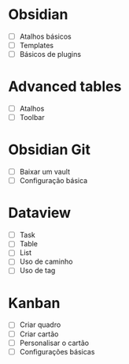 # Obsidian
- [ ] Atalhos básicos
- [ ] Templates
- [ ] Básicos de plugins

# Advanced tables
- [ ] Atalhos
- [ ] Toolbar

# Obsidian Git
- [ ] Baixar um vault
- [ ] Configuração básica

# Dataview
- [ ] Task
- [ ] Table
- [ ] List
- [ ] Uso de caminho
- [ ] Uso de tag

# Kanban
- [ ] Criar quadro
- [ ] Criar cartão
- [ ] Personalisar o cartão
- [ ] Configurações básicas
